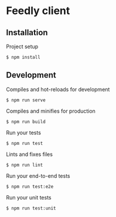 # Feedly client

## Installation

Project setup

    $ npm install

## Development

Compiles and hot-reloads for development

    $ npm run serve

Compiles and minifies for production

    $ npm run build

Run your tests

    $ npm run test

Lints and fixes files

    $ npm run lint

Run your end-to-end tests

    $ npm run test:e2e

Run your unit tests

    $ npm run test:unit

